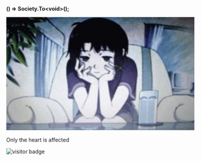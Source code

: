 **() => Society.To&lt;void&gt;();**

<body>
     <div>
        <img src="fsdfsf.gif" alt="Image" width="500" height="300">
    </div>
    <p></p>
</body>

Only the heart is affected

<img src="https://visitor-badge.glitch.me/badge?page_id=1args" alt="visitor badge"/>
